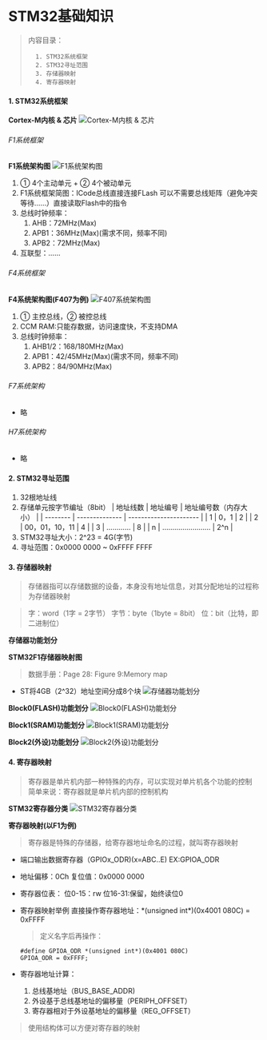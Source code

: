 <!--
 * @Date: 2024-05-31
 * @LastEditors: GoKo-Son626
 * @LastEditTime: 2024-06-15
 * @FilePath: \STM32_Study\基础篇\6.STM32基础知识.md
 * @Description: 
-->

# STM32基础知识

> 内容目录：
>
>       1. STM32系统框架
>       2. STM32寻址范围
>       3. 存储器映射
>       4. 寄存器映射

#### 1. STM32系统框架

**Cortex-M内核 & 芯片**
![Cortex-M内核 & 芯片](Pictures/Cortex-M内核&芯片.png)

###### F1系统框架

**F1系统架构图**
![F1系统架构图](Pictures/F1系统架构图.png)

1. ① 4个主动单元 + ② 4个被动单元
2. F1系统框架简图：ICode总线直接连接FLash
可以不需要总线矩阵（避免冲突等待……）直接读取Flash中的指令
1. 总线时钟频率：
   1. AHB：72MHz(Max)
   2. APB1：36MHz(Max)(需求不同，频率不同)
   3. APB2：72MHz(Max)
2. 互联型：……


###### F4系统框架

**F4系统架构图(F407为例)**
![F407系统架构图](Pictures/F407系统架构图.png)

1. ① 主控总线，② 被控总线
2. CCM RAM:只能存数据，访问速度快，不支持DMA
3. 总线时钟频率：
   1. AHB1/2：168/180MHz(Max)
   2. APB1：42/45MHz(Max)(需求不同，频率不同)
   3. APB2：84/90MHz(Max)

###### F7系统架构

- 略

###### H7系统架构

- 略

#### 2. STM32寻址范围

1. 32根地址线
2. 存储单元按字节编址（8bit）
   | 地址线数 | 地址编号       | 地址编号数（内存大小） |
   | -------- | -------------- | ---------------------- |
   | 1        | 0，1           | 2                      |
   | 2        | 00，01，10，11 | 4                      |
   | 3        | …………           | 8                      |
   | n        | ……………………       | 2^n                    |
3. STM32寻址大小：2^23 = 4G(字节)
4. 寻址范围：0x0000 0000 ~ 0xFFFF FFFF

#### 3. 存储器映射

> 存储器指可以存储数据的设备，本身没有地址信息，对其分配地址的过程称为存储器映射

> 字：word（1字 = 2字节）
> 字节：byte（1byte = 8bit）
> 位：bit（比特，即二进制位）

**存储器功能划分**



**STM32F1存储器映射图**
> 数据手册：Page 28: Figure 9:Memory map


- ST将4GB（2^32）地址空间分成8个块
![存储器功能划分](Pictures/存储器功能划分.png)

**Block0(FLASH)功能划分**
![Block0(FLASH)功能划分](Pictures/Block0(FLASH)功能划分.png)

**Block1(SRAM)功能划分**
![Block1(SRAM)功能划分](Pictures/Block1(SRAM)功能划分.png)

**Block2(外设)功能划分**
![Block2(外设)功能划分](Pictures/Block2(外设)功能划分.png)

#### 4. 寄存器映射

> 寄存器是单片机内部一种特殊的内存，可以实现对单片机各个功能的控制
> 简单来说：寄存器就是单片机内部的控制机构

**STM32寄存器分类**
![STM32寄存器分类](Pictures/STM32寄存器分类.png)

**寄存器映射(以F1为例)**

> 寄存器是特殊的存储器，给寄存器地址命名的过程，就叫寄存器映射

- 端口输出数据寄存器（GPIOx_ODR)(x=ABC..E)
EX:GPIOA_ODR
- 地址偏移：0Ch
  复位值：0x0000 0000
- 寄存器位表：
  位0-15：rw
  位16-31:保留，始终读位0
- 寄存器映射举例
  直接操作寄存器地址：\*(unsigned int*)(0x4001 080C) = 0xFFFF
  > 定义名字后再操作：
  ```
  #define GPIOA_ODR *(unsigned int*)(0x4001 080C)
  GPIOA_ODR = 0xFFFF;
  ```

- 寄存器地址计算：
  1. 总线基地址（BUS_BASE_ADDR)
  2. 外设基于总线基地址的偏移量（PERIPH_OFFSET）
  3. 寄存器相对于外设基地址的偏移量（REG_OFFSET）

> 使用结构体可以方便对寄存器的映射